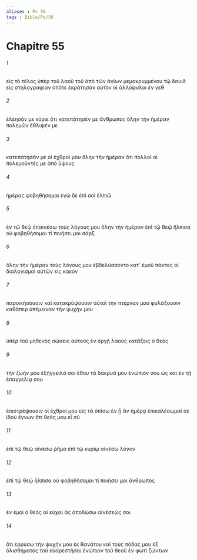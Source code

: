 ```yaml
---
aliases : Ps 56
tags : Bible/Ps/56
---
```


# Chapitre 55

###### 1
εἰς τὸ τέλος ὑπὲρ τοῦ λαοῦ τοῦ ἀπὸ τῶν ἁγίων μεμακρυμμένου τῷ δαυιδ εἰς στηλογραφίαν ὁπότε ἐκράτησαν αὐτὸν οἱ ἀλλόφυλοι ἐν γεθ
###### 2
ἐλέησόν με κύριε ὅτι κατεπάτησέν με ἄνθρωπος ὅλην τὴν ἡμέραν πολεμῶν ἔθλιψέν με
###### 3
κατεπάτησάν με οἱ ἐχθροί μου ὅλην τὴν ἡμέραν ὅτι πολλοὶ οἱ πολεμοῦντές με ἀπὸ ὕψους
###### 4
ἡμέρας φοβηθήσομαι ἐγὼ δὲ ἐπὶ σοὶ ἐλπιῶ
###### 5
ἐν τῷ θεῷ ἐπαινέσω τοὺς λόγους μου ὅλην τὴν ἡμέραν ἐπὶ τῷ θεῷ ἤλπισα οὐ φοβηθήσομαι τί ποιήσει μοι σάρξ
###### 6
ὅλην τὴν ἡμέραν τοὺς λόγους μου ἐβδελύσσοντο κατ' ἐμοῦ πάντες οἱ διαλογισμοὶ αὐτῶν εἰς κακόν
###### 7
παροικήσουσιν καὶ κατακρύψουσιν αὐτοὶ τὴν πτέρναν μου φυλάξουσιν καθάπερ ὑπέμειναν τὴν ψυχήν μου
###### 8
ὑπὲρ τοῦ μηθενὸς σώσεις αὐτούς ἐν ὀργῇ λαοὺς κατάξεις ὁ θεός
###### 9
τὴν ζωήν μου ἐξήγγειλά σοι ἔθου τὰ δάκρυά μου ἐνώπιόν σου ὡς καὶ ἐν τῇ ἐπαγγελίᾳ σου
###### 10
ἐπιστρέψουσιν οἱ ἐχθροί μου εἰς τὰ ὀπίσω ἐν ᾗ ἂν ἡμέρᾳ ἐπικαλέσωμαί σε ἰδοὺ ἔγνων ὅτι θεός μου εἶ σύ
###### 11
ἐπὶ τῷ θεῷ αἰνέσω ῥῆμα ἐπὶ τῷ κυρίῳ αἰνέσω λόγον
###### 12
ἐπὶ τῷ θεῷ ἤλπισα οὐ φοβηθήσομαι τί ποιήσει μοι ἄνθρωπος
###### 13
ἐν ἐμοί ὁ θεός αἱ εὐχαὶ ἃς ἀποδώσω αἰνέσεώς σοι
###### 14
ὅτι ἐρρύσω τὴν ψυχήν μου ἐκ θανάτου καὶ τοὺς πόδας μου ἐξ ὀλισθήματος τοῦ εὐαρεστῆσαι ἐνώπιον τοῦ θεοῦ ἐν φωτὶ ζώντων
